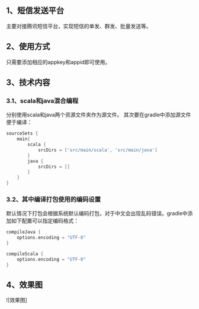 ## 1、短信发送平台

主要对接腾讯短信平台，实现短信的单发、群发、批量发送等。

## 2、使用方式

只需要添加相应的appkey和appid即可使用。

## 3、技术内容

### 3.1、scala和java混合编程
分别使用scala和java两个资源文件夹作为源文件。
其次要在gradle中添加源文件便于编译：
```groovy
sourceSets {
    main{
        scala {
            srcDirs = ['src/main/scala', 'src/main/java']
        }
        java {
            srcDirs = []
        }
    }
}
```

### 3.2、其中编译打包使用的编码设置
默认情况下打包会根据系统默认编码打包，对于中文会出现乱码错误。gradle中添加如下配置可以指定编码格式：
```groovy
compileJava {
    options.encoding = "UTF-8"
}

compileScala {
    options.encoding = "UTF-8"
}
```

## 4、效果图

![效果图]

